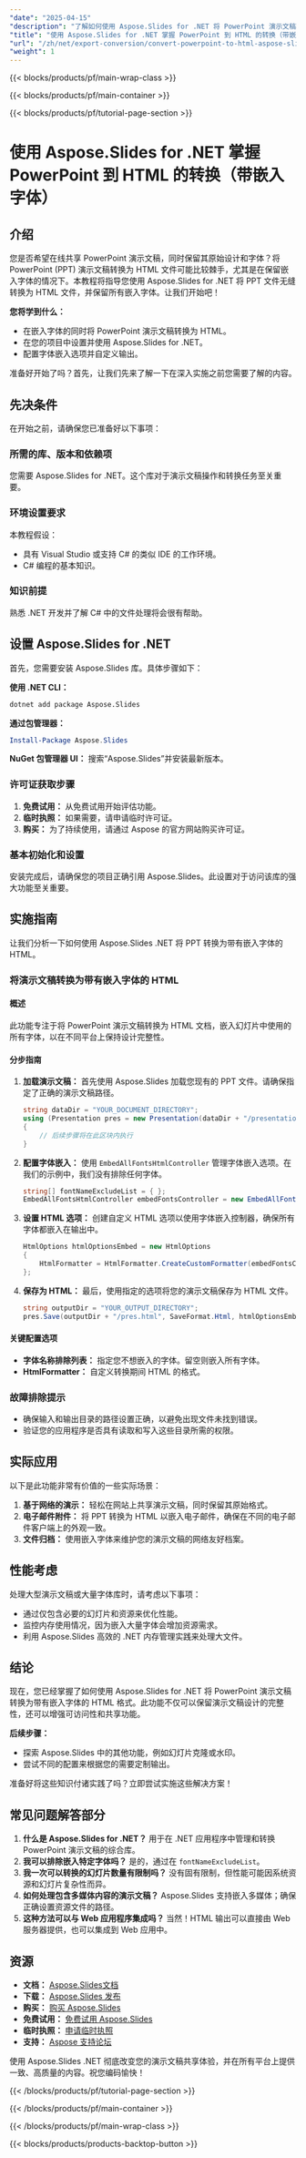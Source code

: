 ```yaml
---
"date": "2025-04-15"
"description": "了解如何使用 Aspose.Slides for .NET 将 PowerPoint 演示文稿转换为带有嵌入字体的 HTML，确保跨平台的设计一致性。"
"title": "使用 Aspose.Slides for .NET 掌握 PowerPoint 到 HTML 的转换（带嵌入字体）"
"url": "/zh/net/export-conversion/convert-powerpoint-to-html-aspose-slides-net/"
"weight": 1
---
```


{{< blocks/products/pf/main-wrap-class >}}

{{< blocks/products/pf/main-container >}}

{{< blocks/products/pf/tutorial-page-section >}}
# 使用 Aspose.Slides for .NET 掌握 PowerPoint 到 HTML 的转换（带嵌入字体）

## 介绍

您是否希望在线共享 PowerPoint 演示文稿，同时保留其原始设计和字体？将 PowerPoint (PPT) 演示文稿转换为 HTML 文件可能比较棘手，尤其是在保留嵌入字体的情况下。本教程将指导您使用 Aspose.Slides for .NET 将 PPT 文件无缝转换为 HTML 文件，并保留所有嵌入字体。让我们开始吧！

**您将学到什么：**
- 在嵌入字体的同时将 PowerPoint 演示文稿转换为 HTML。
- 在您的项目中设置并使用 Aspose.Slides for .NET。
- 配置字体嵌入选项并自定义输出。

准备好开始了吗？首先，让我们先来了解一下在深入实施之前您需要了解的内容。

## 先决条件

在开始之前，请确保您已准备好以下事项：

### 所需的库、版本和依赖项
您需要 Aspose.Slides for .NET。这个库对于演示文稿操作和转换任务至关重要。

### 环境设置要求
本教程假设：
- 具有 Visual Studio 或支持 C# 的类似 IDE 的工作环境。
- C# 编程的基本知识。

### 知识前提
熟悉 .NET 开发并了解 C# 中的文件处理将会很有帮助。

## 设置 Aspose.Slides for .NET

首先，您需要安装 Aspose.Slides 库。具体步骤如下：

**使用 .NET CLI：**
```bash
dotnet add package Aspose.Slides
```

**通过包管理器：**
```powershell
Install-Package Aspose.Slides
```

**NuGet 包管理器 UI：** 
搜索“Aspose.Slides”并安装最新版本。

### 许可证获取步骤

1. **免费试用：** 从免费试用开始评估功能。
2. **临时执照：** 如果需要，请申请临时许可证。
3. **购买：** 为了持续使用，请通过 Aspose 的官方网站购买许可证。

### 基本初始化和设置

安装完成后，请确保您的项目正确引用 Aspose.Slides。此设置对于访问该库的强大功能至关重要。

## 实施指南

让我们分析一下如何使用 Aspose.Slides .NET 将 PPT 转换为带有嵌入字体的 HTML。

### 将演示文稿转换为带有嵌入字体的 HTML

#### 概述
此功能专注于将 PowerPoint 演示文稿转换为 HTML 文档，嵌入幻灯片中使用的所有字体，以在不同平台上保持设计完整性。

#### 分步指南

1. **加载演示文稿：**
   首先使用 Aspose.Slides 加载您现有的 PPT 文件。请确保指定了正确的演示文稿路径。
   
   ```csharp
   string dataDir = "YOUR_DOCUMENT_DIRECTORY";
   using (Presentation pres = new Presentation(dataDir + "/presentation.pptx"))
   {
       // 后续步骤将在此区块内执行
   }
   ```

2. **配置字体嵌入：**
   使用 `EmbedAllFontsHtmlController` 管理字体嵌入选项。在我们的示例中，我们没有排除任何字体。
   
   ```csharp
   string[] fontNameExcludeList = { };
   EmbedAllFontsHtmlController embedFontsController = new EmbedAllFontsHtmlController(fontNameExcludeList);
   ```

3. **设置 HTML 选项：**
   创建自定义 HTML 选项以使用字体嵌入控制器，确保所有字体都嵌入在输出中。
   
   ```csharp
   HtmlOptions htmlOptionsEmbed = new HtmlOptions
   {
       HtmlFormatter = HtmlFormatter.CreateCustomFormatter(embedFontsController)
   };
   ```

4. **保存为 HTML：**
   最后，使用指定的选项将您的演示文稿保存为 HTML 文件。
   
   ```csharp
   string outputDir = "YOUR_OUTPUT_DIRECTORY";
   pres.Save(outputDir + "/pres.html", SaveFormat.Html, htmlOptionsEmbed);
   ```

#### 关键配置选项
- **字体名称排除列表：** 指定您不想嵌入的字体。留空则嵌入所有字体。
- **HtmlFormatter：** 自定义转换期间 HTML 的格式。

### 故障排除提示
- 确保输入和输出目录的路径设置正确，以避免出现文件未找到错误。
- 验证您的应用程序是否具有读取和写入这些目录所需的权限。

## 实际应用

以下是此功能非常有价值的一些实际场景：
1. **基于网络的演示：** 轻松在网站上共享演示文稿，同时保留其原始格式。
2. **电子邮件附件：** 将 PPT 转换为 HTML 以嵌入电子邮件，确保在不同的电子邮件客户端上的外观一致。
3. **文件归档：** 使用嵌入字体来维护您的演示文稿的网络友好档案。

## 性能考虑

处理大型演示文稿或大量字体库时，请考虑以下事项：
- 通过仅包含必要的幻灯片和资源来优化性能。
- 监控内存使用情况，因为嵌入大量字体会增加资源需求。
- 利用 Aspose.Slides 高效的 .NET 内存管理实践来处理大文件。

## 结论

现在，您已经掌握了如何使用 Aspose.Slides for .NET 将 PowerPoint 演示文稿转换为带有嵌入字体的 HTML 格式。此功能不仅可以保留演示文稿设计的完整性，还可以增强可访问性和共享功能。

**后续步骤：**
- 探索 Aspose.Slides 中的其他功能，例如幻灯片克隆或水印。
- 尝试不同的配置来根据您的需要定制输出。

准备好将这些知识付诸实践了吗？立即尝试实施这些解决方案！

## 常见问题解答部分

1. **什么是 Aspose.Slides for .NET？** 
   用于在 .NET 应用程序中管理和转换 PowerPoint 演示文稿的综合库。
2. **我可以排除嵌入特定字体吗？**
   是的，通过在 `fontNameExcludeList`。
3. **我一次可以转换的幻灯片数量有限制吗？**
   没有固有限制，但性能可能因系统资源和幻灯片复杂性而异。
4. **如何处理包含多媒体内容的演示文稿？**
   Aspose.Slides 支持嵌入多媒体；确保正确设置资源文件的路径。
5. **这种方法可以与 Web 应用程序集成吗？**
   当然！HTML 输出可以直接由 Web 服务器提供，也可以集成到 Web 应用中。

## 资源
- **文档：** [Aspose.Slides文档](https://reference.aspose.com/slides/net/)
- **下载：** [Aspose.Slides 发布](https://releases.aspose.com/slides/net/)
- **购买：** [购买 Aspose.Slides](https://purchase.aspose.com/buy)
- **免费试用：** [免费试用 Aspose.Slides](https://releases.aspose.com/slides/net/)
- **临时执照：** [申请临时执照](https://purchase.aspose.com/temporary-license/)
- **支持：** [Aspose 支持论坛](https://forum.aspose.com/c/slides/11)

使用 Aspose.Slides .NET 彻底改变您的演示文稿共享体验，并在所有平台上提供一致、高质量的内容。祝您编码愉快！

{{< /blocks/products/pf/tutorial-page-section >}}

{{< /blocks/products/pf/main-container >}}

{{< /blocks/products/pf/main-wrap-class >}}

{{< blocks/products/products-backtop-button >}}